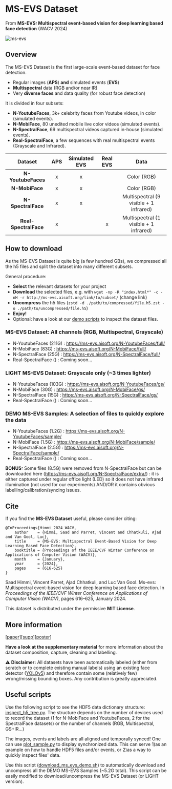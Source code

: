 # MS-EVS Dataset 
From **MS-EVS: Multispectral event-based vision for deep learning based face detection** (WACV 2024)

![ms-evs](https://github.com/ms-evs/ms-evs.github.io/assets/79908627/066f65a8-7acb-4895-b87e-b40decb13390)

## Overview

The MS-EVS Dataset is the first large-scale event-based dataset for face detection.
- Regular images (**APS**) **and** simulated events (**EVS**)
- **Multispectral** data (RGB and/or near IR)
- Very **diverse faces** and data quality (for robust face detection)

It is divided in four subsets: 
- **N-YoutubeFaces**, 3k+ celebrity faces from Youtube videos, in color (simulated events). 
- **N-MobiFace**, 80 unedited mobile live color videos (simulated events).
- **N-SpectralFace**, 69 multispectral videos captured in-house (simulated events).
- **Real-SpectralFace**, a few sequences with real multispectral events (Grayscale and Infrared).


|      **Dataset**      | **APS** | **Simulated EVS** | **Real EVS** |                **Data**                |
|:---------------------:|:-------:|:-----------------:|:------------:|:--------------------------------------:|
|   **N-YoutubeFaces**  |    x    |         x         |              |               Color (RGB)              |
|     **N-MobiFace**    |    x    |         x         |              |               Color (RGB)              |
|   **N-SpectralFace**  |    x    |         x         |              | Multispectral (9 visible + 1 infrared) |
| **Real-SpectralFace** |    x    |                   |       x      | Multispectral (1 visible + 1 infrared) |

## How to download

As the MS-EVS Dataset is quite big (a few hundred GBs), we compressed all the h5 files and split the dataset into many different subsets.

General procedure:
- **Select** the relevant datasets for your project
- **Download** the selected files, e.g. with `wget -np -R "index.html*" -c -nH -r http://ms-evs.aisoft.org/link/to/subset/` (change link)
- **Uncompress** the h5 files (`zstd -d ./path/to/compressed/file.h5.zst -o ./path/to/uncompressed/file.h5`)
- **Enjoy!**
- Optional: have a look at our [demo scripts](#useful-scripts) to inspect the dataset files.

### MS-EVS Dataset: All channels (RGB, Multispectral, Grayscale)
- N-YoutubeFaces (211G) : https://ms-evs.aisoft.org/N-YoutubeFaces/full/
- N-MobiFace (83G) : https://ms-evs.aisoft.org/N-MobiFace/full/
- N-SpectralFace (25G) : https://ms-evs.aisoft.org/N-SpectralFace/full/
- Real-SpectralFace () : Coming soon...

### LIGHT MS-EVS Dataset: Grayscale only (~3 times lighter)
- N-YoutubeFaces (103G) : https://ms-evs.aisoft.org/N-YoutubeFaces/gs/
- N-MobiFace (30G) : https://ms-evs.aisoft.org/N-MobiFace/gs/
- N-SpectralFace (15G) : https://ms-evs.aisoft.org/N-SpectralFace/gs/
- Real-SpectralFace () : Coming soon...

### DEMO MS-EVS Samples: A selection of files to quickly explore the data
- N-YoutubeFaces (1.2G) : https://ms-evs.aisoft.org/N-YoutubeFaces/sample/
- N-MobiFace (1.5G) : https://ms-evs.aisoft.org/N-MobiFace/sample/
- N-SpectralFace (2.5G) : https://ms-evs.aisoft.org/N-SpectralFace/sample/
- Real-SpectralFace () : Coming soon...


**BONUS:** Some files (8.5G) were removed from N-SpectralFace but can be downloaded here (https://ms-evs.aisoft.org/N-SpectralFace/extra/) : it is either captured under regular office light (LED) so it does not have infrared illumination (not used for our experiments) AND/OR it contains obvious labelling/calibration/syncing issues.

## Cite

If you find the **MS-EVS Dataset** useful, please consider citing:
```
@InProceedings{Himmi_2024_WACV,
    author    = {Himmi, Saad and Parret, Vincent and Chhatkuli, Ajad and Van Gool, Luc},
    title     = {MS-EVS: Multispectral Event-Based Vision for Deep Learning Based Face Detection},
    booktitle = {Proceedings of the IEEE/CVF Winter Conference on Applications of Computer Vision (WACV)},
    month     = {January},
    year      = {2024},
    pages     = {616-625}
}
```

Saad Himmi, Vincent Parret, Ajad Chhatkuli, and Luc Van Gool. Ms-evs: Multispectral event-based vision for deep learning based face detection. In _Proceedings of the IEEE/CVF Winter Conference on Applications of Computer Vision (WACV)_, pages 616–625, January 2024.

This dataset is distributed under the permissive **MIT License**.

## More information
[[paper](https://openaccess.thecvf.com/content/WACV2024/papers/Himmi_MS-EVS_Multispectral_Event-Based_Vision_for_Deep_Learning_Based_Face_Detection_WACV_2024_paper.pdf)][[supp](https://openaccess.thecvf.com/content/WACV2024/supplemental/Himmi_MS-EVS_Multispectral_Event-Based_WACV_2024_supplemental.pdf)][[poster](https://github.com/ms-evs/ms-evs.github.io/blob/40d657cce1f60f32b6745c5514daeeef5d18d1aa/wacv24-poster.pdf)]

**Have a look at the supplementary material** for more information about the dataset composition, capture, cleaning and labelling.

⚠️ **Disclaimer:** All datasets have been automatically labeled (either from scratch or to complete existing manual labels) using an existing face detector ([YOLOv5](https://github.com/ultralytics/yolov5)) and therefore contain some (relatively few) wrong/missing bounding boxes. Any contribution is greatly appreciated.

## Useful scripts

Use the following script to see the HDF5 data dictionary structure: [inspect_h5_tree.py](https://github.com/ms-evs/ms-evs.github.io/blob/841c390a61c43e589ccc7561fa90b7390994e55e/inspect_h5_tree.py). The structure depends on the number of devices used to record the dataset (1 for N-MobiFace and YoutubeFaces, 2 for the SpectralFace datasets) or the number of channels (RGB, Multispectral, GS+IR...) 

The images, events and labels are all aligned and temporally synced! One can use [plot_sample.py](https://github.com/ms-evs/ms-evs.github.io/blob/841c390a61c43e589ccc7561fa90b7390994e55e/plot_sample.py) to display synchronized data. This can serve 1)as an example on how to handle HDF5 files and/or events, or 2)as a way to quickly inspect files' data.

Use this script ([download_ms_evs_demo.sh](https://github.com/ms-evs/ms-evs.github.io/blob/5f020bedff7004275def53a119843f013c902a01/download_ms_evs_demo.sh)) to automatically download and uncompress all the DEMO MS-EVS Samples (~5.2G total). This script can be easily modified to download/uncompress the MS-EVS Dataset (or LIGHT version).
